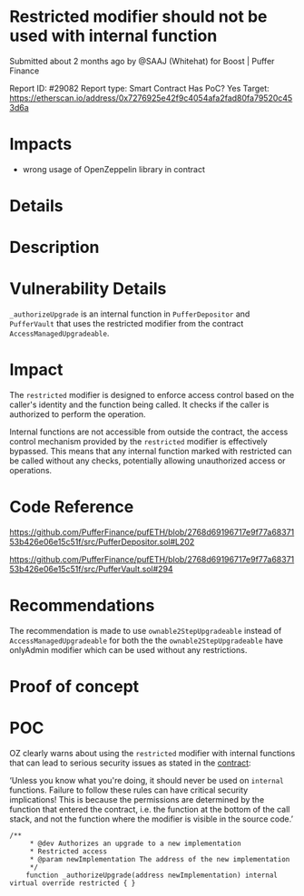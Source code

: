 # Restricted modifier should not be used with internal function
Submitted about 2 months ago by @SAAJ (Whitehat) for Boost | Puffer Finance

Report ID: #29082
Report type: Smart Contract
Has PoC? Yes
Target: https://etherscan.io/address/0x7276925e42f9c4054afa2fad80fa79520c453d6a

# Impacts
- wrong usage of OpenZeppelin library in contract

# Details
# Description

# Vulnerability Details
`_authorizeUpgrade` is an internal function in `PufferDepositor` and `PufferVault` that uses the restricted modifier from the contract `AccessManagedUpgradeable`.

# Impact
The `restricted` modifier is designed to enforce access control based on the caller's identity and the function being called. It checks if the caller is authorized to perform the operation.

Internal functions are not accessible from outside the contract, the access control mechanism provided by the `restricted` modifier is effectively bypassed. This means that any internal function marked with restricted can be called without any checks, potentially allowing unauthorized access or operations.

# Code Reference
https://github.com/PufferFinance/pufETH/blob/2768d69196717e9f77a6837153b426e06e15c51f/src/PufferDepositor.sol#L202

https://github.com/PufferFinance/pufETH/blob/2768d69196717e9f77a6837153b426e06e15c51f/src/PufferVault.sol#294

# Recommendations
The recommendation is made to use `ownable2StepUpgradeable` instead of `AccessManagedUpgradeable` for both the the `ownable2StepUpgradeable` have onlyAdmin modifier which can be used without any restrictions.

# Proof of concept
# POC
OZ clearly warns about using the `restricted` modifier with internal functions that can lead to serious security issues as stated in the [contract](https://github.com/OpenZeppelin/openzeppelin-contracts-upgradeable/blob/789ba4f167cc94088e305d78e4ae6f3c1ec2e6f1/contracts/access/manager/AccessManagedUpgradeable.sol#L55):

‘Unless you know what you're doing, it should never be used on `internal` functions. Failure to follow these rules can have critical security implications! This is because the permissions are determined by the function that entered the contract, i.e. the function at the bottom of the call stack, and not the function where the modifier is visible in the source code.’

```
/**
     * @dev Authorizes an upgrade to a new implementation
     * Restricted access
     * @param newImplementation The address of the new implementation
     */
    function _authorizeUpgrade(address newImplementation) internal virtual override restricted { }
```
